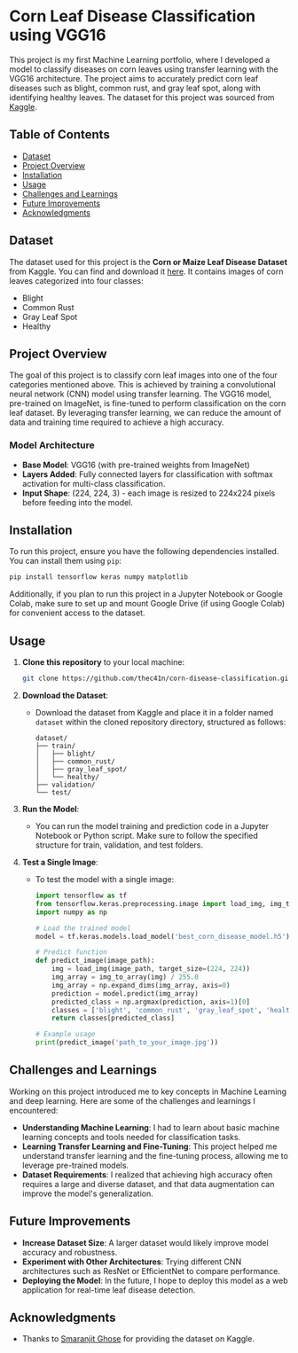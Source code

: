 # Corn Leaf Disease Classification using VGG16

This project is my first Machine Learning portfolio, where I developed a model to classify diseases on corn leaves using transfer learning with the VGG16 architecture. The project aims to accurately predict corn leaf diseases such as blight, common rust, and gray leaf spot, along with identifying healthy leaves. The dataset for this project was sourced from [Kaggle](https://www.kaggle.com/datasets/smaranjitghose/corn-or-maize-leaf-disease-dataset).

## Table of Contents
- [Dataset](#dataset)
- [Project Overview](#project-overview)
- [Installation](#installation)
- [Usage](#usage)
- [Challenges and Learnings](#challenges-and-learnings)
- [Future Improvements](#future-improvements)
- [Acknowledgments](#acknowledgments)

## Dataset
The dataset used for this project is the **Corn or Maize Leaf Disease Dataset** from Kaggle. You can find and download it [here](https://www.kaggle.com/datasets/smaranjitghose/corn-or-maize-leaf-disease-dataset). It contains images of corn leaves categorized into four classes:
- Blight
- Common Rust
- Gray Leaf Spot
- Healthy

## Project Overview
The goal of this project is to classify corn leaf images into one of the four categories mentioned above. This is achieved by training a convolutional neural network (CNN) model using transfer learning. The VGG16 model, pre-trained on ImageNet, is fine-tuned to perform classification on the corn leaf dataset. By leveraging transfer learning, we can reduce the amount of data and training time required to achieve a high accuracy.

### Model Architecture
- **Base Model**: VGG16 (with pre-trained weights from ImageNet)
- **Layers Added**: Fully connected layers for classification with softmax activation for multi-class classification.
- **Input Shape**: (224, 224, 3) - each image is resized to 224x224 pixels before feeding into the model.

## Installation
To run this project, ensure you have the following dependencies installed. You can install them using `pip`:

```bash
pip install tensorflow keras numpy matplotlib
```

Additionally, if you plan to run this project in a Jupyter Notebook or Google Colab, make sure to set up and mount Google Drive (if using Google Colab) for convenient access to the dataset.

## Usage
1. **Clone this repository** to your local machine:
   ```bash
   git clone https://github.com/thec41n/corn-disease-classification.git
   ```

2. **Download the Dataset**:
   - Download the dataset from Kaggle and place it in a folder named `dataset` within the cloned repository directory, structured as follows:
     ```
     dataset/
     ├── train/
     │   ├── blight/
     │   ├── common_rust/
     │   ├── gray_leaf_spot/
     │   └── healthy/
     ├── validation/
     └── test/
     ```

3. **Run the Model**:
   - You can run the model training and prediction code in a Jupyter Notebook or Python script. Make sure to follow the specified structure for train, validation, and test folders.

4. **Test a Single Image**:
   - To test the model with a single image:
     ```python
     import tensorflow as tf
     from tensorflow.keras.preprocessing.image import load_img, img_to_array
     import numpy as np

     # Load the trained model
     model = tf.keras.models.load_model('best_corn_disease_model.h5')

     # Predict function
     def predict_image(image_path):
         img = load_img(image_path, target_size=(224, 224))
         img_array = img_to_array(img) / 255.0
         img_array = np.expand_dims(img_array, axis=0)
         prediction = model.predict(img_array)
         predicted_class = np.argmax(prediction, axis=1)[0]
         classes = ['blight', 'common_rust', 'gray_leaf_spot', 'healthy']
         return classes[predicted_class]

     # Example usage
     print(predict_image('path_to_your_image.jpg'))
     ```

## Challenges and Learnings
Working on this project introduced me to key concepts in Machine Learning and deep learning. Here are some of the challenges and learnings I encountered:
- **Understanding Machine Learning**: I had to learn about basic machine learning concepts and tools needed for classification tasks.
- **Learning Transfer Learning and Fine-Tuning**: This project helped me understand transfer learning and the fine-tuning process, allowing me to leverage pre-trained models.
- **Dataset Requirements**: I realized that achieving high accuracy often requires a large and diverse dataset, and that data augmentation can improve the model's generalization.

## Future Improvements
- **Increase Dataset Size**: A larger dataset would likely improve model accuracy and robustness.
- **Experiment with Other Architectures**: Trying different CNN architectures such as ResNet or EfficientNet to compare performance.
- **Deploying the Model**: In the future, I hope to deploy this model as a web application for real-time leaf disease detection.

## Acknowledgments
- Thanks to [Smaranjit Ghose](https://www.kaggle.com/smaranjitghose) for providing the dataset on Kaggle.

